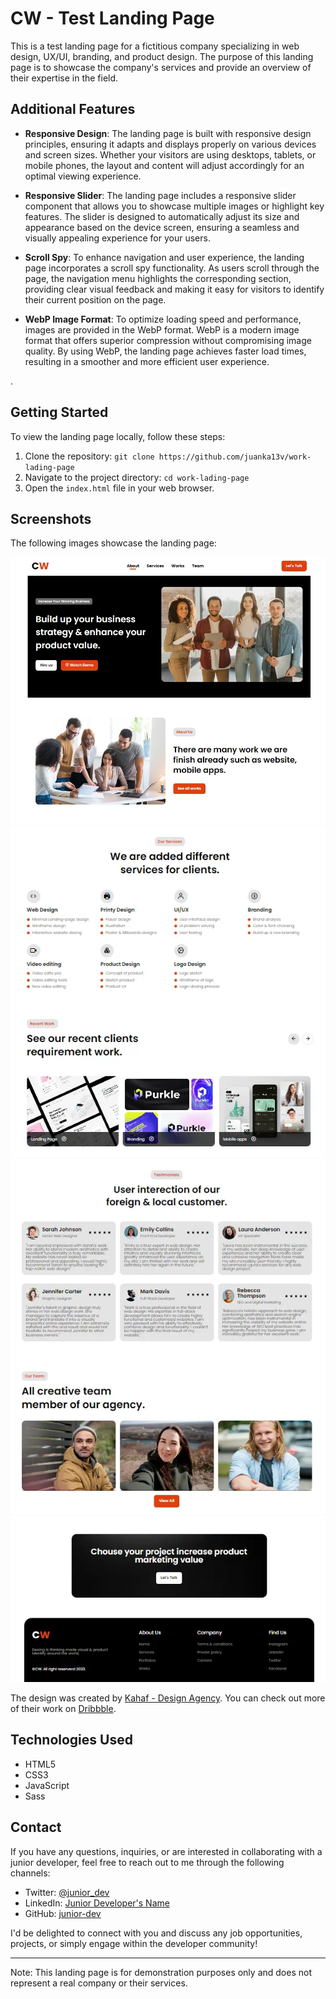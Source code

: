 # CW - Test Landing Page

This is a test landing page for a fictitious company specializing in web design, UX/UI, branding, and product design. The purpose of this landing page is to showcase the company's services and provide an overview of their expertise in the field.

## Additional Features

- **Responsive Design**: The landing page is built with responsive design principles, ensuring it adapts and displays properly on various devices and screen sizes. Whether your visitors are using desktops, tablets, or mobile phones, the layout and content will adjust accordingly for an optimal viewing experience.

- **Responsive Slider**: The landing page includes a responsive slider component that allows you to showcase multiple images or highlight key features. The slider is designed to automatically adjust its size and appearance based on the device screen, ensuring a seamless and visually appealing experience for your users.

- **Scroll Spy**: To enhance navigation and user experience, the landing page incorporates a scroll spy functionality. As users scroll through the page, the navigation menu highlights the corresponding section, providing clear visual feedback and making it easy for visitors to identify their current position on the page.

- **WebP Image Format**: To optimize loading speed and performance, images are provided in the WebP format. WebP is a modern image format that offers superior compression without compromising image quality. By using WebP, the landing page achieves faster load times, resulting in a smoother and more efficient user experience.

.

## Getting Started

To view the landing page locally, follow these steps:

1. Clone the repository: `git clone https://github.com/juanka13v/work-lading-page`
2. Navigate to the project directory: `cd work-lading-page`
3. Open the `index.html` file in your web browser.

## Screenshots

The following images showcase the landing page:


![Screenshot 1](/screenshots/screenshot-1.webp)
![Screenshot 2](/screenshots/screenshot-2.webp)
![Screenshot 3](/screenshots/screenshot-3.webp)
![Screenshot 4](/screenshots/screenshot-4.webp)


The design was created by [Kahaf - Design Agency](link-to-dribbble-author). You can check out more of their work on [Dribbble](https://dribbble.com/Kahafdesignagency).



## Technologies Used

- HTML5
- CSS3
- JavaScript
- Sass



## Contact

If you have any questions, inquiries, or are interested in collaborating with a junior developer, feel free to reach out to me through the following channels:

- Twitter: [@junior_dev](https://twitter.com/junior_dev)
- LinkedIn: [Junior Developer's Name](https://www.linkedin.com/in/junior-developer)
- GitHub: [junior-dev](https://github.com/junior-dev)

I'd be delighted to connect with you and discuss any job opportunities, projects, or simply engage within the developer community!



---

Note: This landing page is for demonstration purposes only and does not represent a real company or their services.
